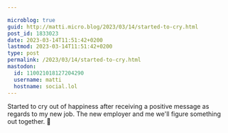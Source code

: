 ```yaml
---

microblog: true
guid: http://matti.micro.blog/2023/03/14/started-to-cry.html
post_id: 1833023
date: 2023-03-14T11:51:42+0200
lastmod: 2023-03-14T11:51:42+0200
type: post
permalink: /2023/03/14/started-to-cry.html
mastodon:
  id: 110021018127204290
  username: matti
  hostname: social.lol
---
```

Started to cry out of happiness after receiving a positive message as regards to my new job. The new employer and me we'll figure something out together. 🥹
